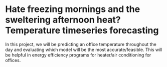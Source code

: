 # Hate freezing mornings and the sweltering afternoon heat? Temperature timeseries forecasting

In this project, we will be predicting an office temperature throughout the day and evaluating which model will be the most accurate/feasible. This will be helpful in energy efficiency programs for heater/air conditioning for offices.
